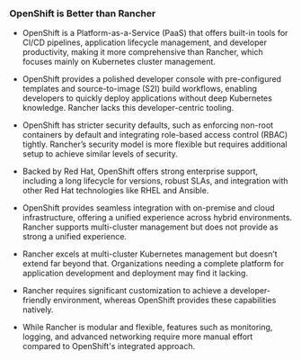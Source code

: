 ### OpenShift is Better than Rancher

- OpenShift is a Platform-as-a-Service (PaaS) that offers built-in tools for CI/CD pipelines, application lifecycle management, and developer productivity, making it more comprehensive than Rancher, which focuses mainly on Kubernetes cluster management.

- OpenShift provides a polished developer console with pre-configured templates and source-to-image (S2I) build workflows, enabling developers to quickly deploy applications without deep Kubernetes knowledge. Rancher lacks this developer-centric tooling.

- OpenShift has stricter security defaults, such as enforcing non-root containers by default and integrating role-based access control (RBAC) tightly. Rancher’s security model is more flexible but requires additional setup to achieve similar levels of security.

- Backed by Red Hat, OpenShift offers strong enterprise support, including a long lifecycle for versions, robust SLAs, and integration with other Red Hat technologies like RHEL and Ansible.

- OpenShift provides seamless integration with on-premise and cloud infrastructure, offering a unified experience across hybrid environments. Rancher supports multi-cluster management but does not provide as strong a unified experience.

- Rancher excels at multi-cluster Kubernetes management but doesn’t extend far beyond that. Organizations needing a complete platform for application development and deployment may find it lacking.

- Rancher requires significant customization to achieve a developer-friendly environment, whereas OpenShift provides these capabilities natively.

- While Rancher is modular and flexible, features such as monitoring, logging, and advanced networking require more manual effort compared to OpenShift's integrated approach.
